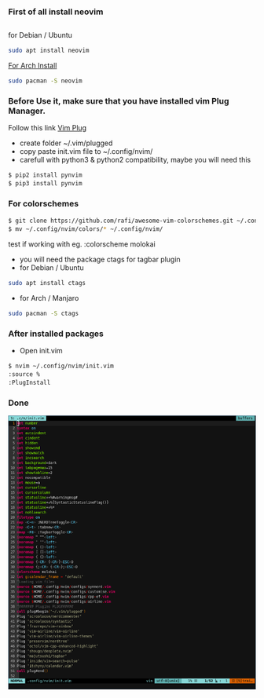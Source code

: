 ### First of all install neovim
##
for Debian / Ubuntu
```sh
sudo apt install neovim
```
[For Arch Install](https://github.com/neovim/neovim/wiki/Installing-Neovim#arch-linux)
```sh  
sudo pacman -S neovim
```
### Before Use it, make sure that you have installed vim Plug Manager.

Follow this link [Vim Plug](https://github.com/junegunn/vim-plug#neovim)
* create folder ~/.vim/plugged
* copy paste init.vim file to ~/.config/nvim/ 
* carefull with python3 & python2 compatibility, maybe you will need this 
```sh
$ pip2 install pynvim
$ pip3 install pynvim
```
### For colorschemes
```sh 
$ git clone https://github.com/rafi/awesome-vim-colorschemes.git ~/.config/nvim/colors
$ mv ~/.config/nvim/colors/* ~/.config/nvim/
```
test if working with
eg.
:colorscheme molokai 

* you will need the package ctags for tagbar plugin
* for Debian / Ubuntu
```sh
sudo apt install ctags
```
* for Arch / Manjaro
```sh  
sudo pacman -S ctags
```
### After installed packages
* Open init.vim
```sh
$ nvim ~/.config/nvim/init.vim
:source %
:PlugInstall
```
### Done
![alt text](https://github.com/Pr0xe/i3-Configs/blob/master/nvim/vimscreen.png)
